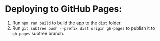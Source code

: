 # Deploying to GitHub Pages:

1. Run `npm run build` to build the app to the `dist` folder.
2. Run `git subtree push --prefix dist origin gh-pages` to publish it to `gh-pages` subtree branch.
